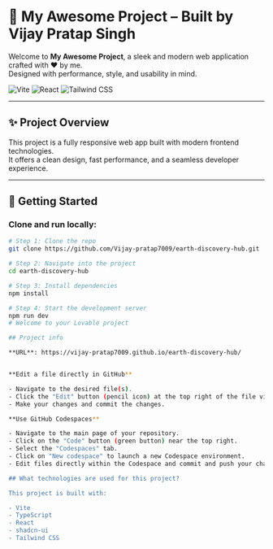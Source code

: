 # 🌟 My Awesome Project – Built by Vijay Pratap Singh

Welcome to **My Awesome Project**, a sleek and modern web application crafted with ❤️ by me.  
Designed with performance, style, and usability in mind.

![Vite](https://img.shields.io/badge/Built%20with-Vite-646CFF?style=flat&logo=vite&logoColor=white)
![React](https://img.shields.io/badge/React-TypeScript-3178C6?style=flat&logo=react&logoColor=white)
![Tailwind CSS](https://img.shields.io/badge/Styled%20with-TailwindCSS-06B6D4?style=flat&logo=tailwindcss&logoColor=white)

---

## ✨ Project Overview

This project is a fully responsive web app built with modern frontend technologies.  
It offers a clean design, fast performance, and a seamless developer experience.

---

## 🚀 Getting Started

### Clone and run locally:

```bash
# Step 1: Clone the repo
git clone https://github.com/Vijay-pratap7009/earth-discovery-hub.git

# Step 2: Navigate into the project
cd earth-discovery-hub

# Step 3: Install dependencies
npm install

# Step 4: Start the development server
npm run dev
# Welcome to your Lovable project

## Project info

**URL**: https://vijay-pratap7009.github.io/earth-discovery-hub/


**Edit a file directly in GitHub**

- Navigate to the desired file(s).
- Click the "Edit" button (pencil icon) at the top right of the file view.
- Make your changes and commit the changes.

**Use GitHub Codespaces**

- Navigate to the main page of your repository.
- Click on the "Code" button (green button) near the top right.
- Select the "Codespaces" tab.
- Click on "New codespace" to launch a new Codespace environment.
- Edit files directly within the Codespace and commit and push your changes once you're done.

## What technologies are used for this project?

This project is built with:

- Vite
- TypeScript
- React
- shadcn-ui
- Tailwind CSS

